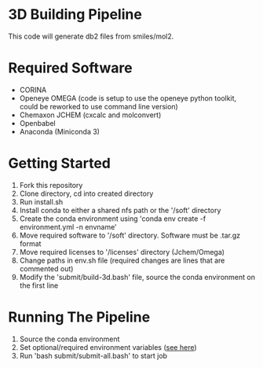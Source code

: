 3D Building Pipeline
====

This code will generate db2 files from smiles/mol2.


Required Software
===
- CORINA
- Openeye OMEGA (code is setup to use the openeye python toolkit, could be reworked to use command line version)
- Chemaxon JCHEM (cxcalc and molconvert)
- Openbabel
- Anaconda (Miniconda 3)

Getting Started
===
  1. Fork this repository
  2. Clone directory, cd into created directory
  4. Run install.sh 
  5. Install conda to either a shared nfs path or the '/soft' directory
  6. Create the conda environment using 'conda env create -f environment.yml -n envname'
  7. Move required software to '/soft' directory. Software must be .tar.gz format
  8. Move required licenses to '/licenses' directory (Jchem/Omega)
  9. Change paths in env.sh file (required changes are lines that are commented out)
  10. Modify the 'submit/build-3d.bash' file, source the conda environment on the first line

Running The Pipeline
===  
  1. Source the conda environment
  2. Set optional/required environment variables ([see here](https://wiki.docking.org/index.php/Building_The_3D_Pipeline_ZINC22))
  3. Run 'bash submit/submit-all.bash' to start job 

